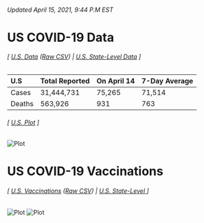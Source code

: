 ###### Updated April 15, 2021, 9:44 P.M EST
# US COVID-19 Data 
###### [ [U.S. Data](us.csv) ([Raw CSV](https://raw.githubusercontent.com/drebrb/covid-19-data/master/us.csv)) | [U.S. State-Level Data](states) ]
| U.S    | Total Reported   | On April 14   | 7-Day Average   |
|:-------|:-----------------|:--------------|:----------------|
| Cases  | 31,444,731       | 75,265        | 71,514          |
| Deaths | 563,926          | 931           | 763             |
###### [ [U.S. Plot](us.png) ]
![Plot](https://github.com/drebrb/covid-19-data/blob/master/us.png)
# US COVID-19 Vaccinations
###### [ [U.S. Vaccinations](vaccinations/us.csv) ([Raw CSV](https://raw.githubusercontent.com/drebrb/covid-19-data/master/vaccinations/us.csv)) | [U.S. State-Level ](vaccinations/states) ]
![Plot](https://github.com/drebrb/covid-19-data/blob/master/vaccinations/us.png)
![Plot](https://github.com/drebrb/covid-19-data/blob/master/vaccinations/vaccines.png)